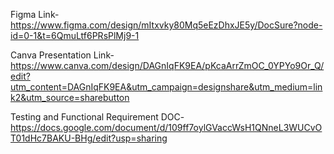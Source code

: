 
Figma Link- https://www.figma.com/design/mItxvky80Mq5eEzDhxJE5y/DocSure?node-id=0-1&t=6QmuLtf6PRsPlMj9-1

Canva Presentation Link- https://www.canva.com/design/DAGnIqFK9EA/pKcaArrZmOC_0YPYo9Or_Q/edit?utm_content=DAGnIqFK9EA&utm_campaign=designshare&utm_medium=link2&utm_source=sharebutton

Testing and Functional Requirement DOC- https://docs.google.com/document/d/109ff7oylGVaccWsH1QNneL3WUCvOT01dHc7BAKU-BHg/edit?usp=sharing
